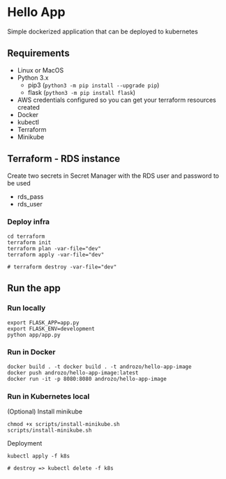 # Hello App
Simple dockerized application that can be deployed to kubernetes

## Requirements

* Linux or MacOS
* Python 3.x
  * pip3 (`python3 -m pip install --upgrade pip`)
  * flask (`python3 -m pip install flask`)
* AWS credentials configured so you can get your terraform resources created
* Docker
* kubectl
* Terraform
* Minikube

## Terraform - RDS instance

Create two secrets in Secret Manager with the RDS user and password to be used
* rds_pass
* rds_user

### Deploy infra ###
```
cd terraform
terraform init
terraform plan -var-file="dev"
terraform apply -var-file="dev"

# terraform destroy -var-file="dev"
```
## Run the app

### Run locally
```
export FLASK_APP=app.py
export FLASK_ENV=development
python app/app.py
```

### Run in Docker
```
docker build . -t docker build . -t androzo/hello-app-image
docker push androzo/hello-app-image:latest
docker run -it -p 8080:8080 androzo/hello-app-image
```

### Run in Kubernetes local

(Optional) Install minikube 
```
chmod +x scripts/install-minikube.sh
scripts/install-minikube.sh

```

Deployment

```
kubectl apply -f k8s

# destroy => kubectl delete -f k8s
```